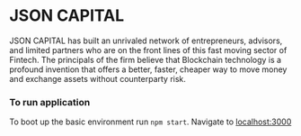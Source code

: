 # JSON CAPITAL

JSON CAPITAL has built an unrivaled network of entrepreneurs, advisors, and limited partners who are on the front lines of this fast moving sector of Fintech. The principals of the firm believe that Blockchain technology is a profound invention that offers a better, faster, cheaper way to move money and exchange assets without counterparty risk.

### To run application

To boot up the basic environment run `npm start`. Navigate to [localhost:3000](http://localhost:3000)

